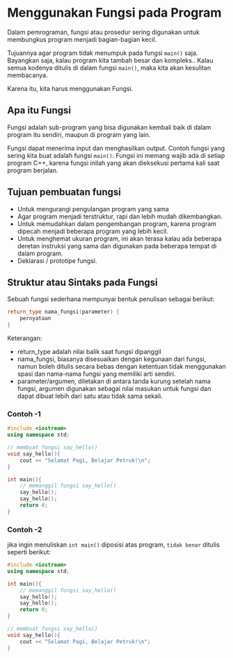 # Menggunakan Fungsi pada Program
Dalam pemrograman, fungsi atau prosedur sering digunakan untuk membungkus program menjadi bagian-bagian kecil.

Tujuannya agar program tidak menumpuk pada fungsi `main()` saja.
Bayangkan saja, kalau program kita tambah besar dan kompleks..
Kalau semua kodenya ditulis di dalam fungsi `main()`, maka kita akan kesulitan membacanya.

Karena itu, kita harus menggunakan Fungsi.

## Apa itu Fungsi
Fungsi adalah sub-program yang bisa digunakan kembali baik di dalam program itu sendiri, maupun di program yang lain.

Fungsi dapat menerima input dan menghasilkan output.
Contoh fungsi yang sering kita buat adalah fungsi `main()`.
Fungsi ini memang wajib ada di setiap program C++, karena fungsi inilah yang akan dieksekusi pertama kali saat program berjalan.

## Tujuan pembuatan fungsi
- Untuk mengurangi pengulangan program yang sama
- Agar program menjadi terstruktur, rapi dan lebih mudah dikembangkan.
- Untuk memudahkan dalam pengembangan program, karena program dipecah menjadi beberapa program yang lebih kecil.
- Untuk menghemat ukuran program, ini akan terasa kalau ada beberapa deretan instruksi yang sama dan digunakan pada beberapa tempat di dalam program.
- Deklarasi / prototipe fungsi.


## Struktur atau Sintaks pada Fungsi
Sebuah fungsi sederhana mempunyai bentuk penulisan sebagai berikut:
```C++
return_type nama_fungsi(parameter) {
    pernyataan 
}
```
Keterangan:
- return_type adalah nilai balik saat fungsi dipanggil 
- nama_fungsi, biasanya disesuaikan dengan kegunaan dari fungsi, namun boleh ditulis secara bebas dengan ketentuan tidak menggunakan spasi dan nama-nama fungsi yang memiliki arti sendiri. 
- parameter/argumen, diletakan di antara tanda kurung setelah nama fungsi, argumen digunakan sebagai nilai masukan untuk fungsi dan dapat dibuat lebih dari satu atau tidak sama sekali.

### Contoh -1
```C++
#include <iostream>
using namespace std;

// membuat fungsi say_hello()
void say_hello(){
    cout << "Selamat Pagi, Belajar Petruk!\n";
}

int main(){
    // memanggil fungsi say_hello()
    say_hello();
    say_hello();
    return 0;
}
```

### Contoh -2
jika ingin menuliskan `int main()` diposisi atas program, `tidak benar` ditulis seperti berikut:
```C++
#include <iostream>
using namespace std;

int main(){
    // memanggil fungsi say_hello()
    say_hello();
    say_hello();
    return 0;
}

// membuat fungsi say_hello()
void say_hello(){
    cout << "Selamat Pagi, Belajar Petruk!\n";
}
```
